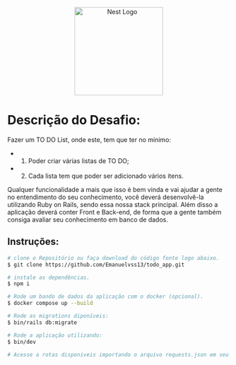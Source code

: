 <p align="center">
  <a href="https://rubyonrails.org/" target="blank"><img src="https://logowik.com/content/uploads/images/rails5177.logowik.com.webp" width="200" alt="Nest Logo" /></a>
</p>

# Descrição do Desafio:
Fazer um TO DO List, onde este, tem que ter no mínimo:
 - 1) Poder criar várias listas de TO DO;
 - 2) Cada lista tem que poder ser adicionado vários itens.

Qualquer funcionalidade a mais que isso é bem vinda e vai ajudar a gente no entendimento do seu conhecimento, você deverá desenvolvê-la utilizando Ruby on Rails, sendo essa nossa stack principal.
Além disso a aplicação deverá conter Front e Back-end, de forma que a gente também consiga avaliar seu conhecimento em banco de dados.

## Instruções:
 
```bash
# clone o Repositório ou faça download do código fonte logo abaixo.
$ git clone https://github.com/Emanuelvss13/todo_app.git

# instale as dependências.
$ npm i

# Rode um bando de dados da aplicação com o docker (opcional).
$ docker compose up --build

# Rode as migrations diponíveis:
$ bin/rails db:migrate

# Rode a aplicação utilizando:
$ bin/dev

# Acesse a rotas disponiveis importando o arquivo requests.json em seu insomnia.
```
